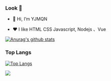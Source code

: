 <!---
YJMQN/YJMQN is a ✨ special ✨ repository because its `README.md` (this file) appears on your GitHub profile.
You can click the Preview link to take a look at your changes.
--->
### Look 👋

- 👋 Hi, I’m YJMQN

- ❤️ I like HTML CSS Javascript,  Nodejs 、Vue


[![Anurag's github stats](https://github-readme-stats.vercel.app/api?username=yjmqn)](https://github.com/anuraghazra/github-readme-stats)

### Top Langs

[![Top Langs](https://github-readme-stats.vercel.app/api/top-langs/?username=yjmqn)](https://github.com/anuraghazra/github-readme-stats)

![](https://komarev.com/ghpvc/?username=yjmqn)

